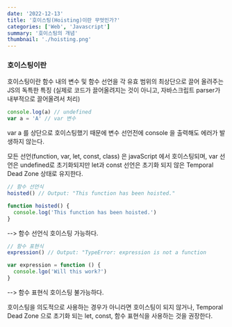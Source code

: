 ```yaml
---
date: '2022-12-13'
title: '호이스팅(Hoisting)이란 무엇인가?'
categories: ['Web', 'Javascript']
summary: '호이스팅의 개념'
thumbnail: './hoisting.png'
---
```


### 호이스팅이란

호이스팅이란 함수 내의 변수 및 함수 선언을 각 유효 범위의 최상단으로 끌어 올려주는 JS의 독특한 특징 (실제로 코드가 끌어올려지는 것이 아니고, 자바스크립트 parser가 내부적으로 끌어올려서 처리)

```javascript
console.log(a) // undefined
var a = 'A' // var 변수
```

var a 를 상단으로 호이스팅했기 때문에 변수 선언전에 console 을 출력해도 에러가 발생하지 않는다.

모든 선언(function, var, let, const, class) 은 javaScript 에서 호이스팅되며, var 선언은 undefined로 초기화되지만 let과 const 선언은 초기화 되지 않은 Temporal Dead Zone 상태로 유지한다.

```javascript
// 함수 선언식
hoisted() // Output: "This function has been hoisted."

function hoisted() {
  console.log('This function has been hoisted.')
}
```

--> 함수 선언식 호이스팅 가능하다.

```javascript
// 함수 표현식
expression() // Output: "TypeError: expression is not a function

var expression = function () {
  console.lgo('Will this work?')
}
```

--> 함수 표현식 호이스팅 불가능하다.

호이스팅을 의도적으로 사용하는 경우가 아니라면 호이스팅이 되지 않거나, Temporal Dead Zone 으로 초기화 되는 let, const, 함수 표현식을 사용하는 것을 권장한다.

